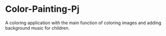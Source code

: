 # Color-Painting-Pj
 A coloring application with the main function of coloring images and adding background music for children.
